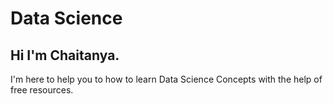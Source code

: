 # Data Science
## Hi I'm Chaitanya.
I'm here to help you to how to learn Data Science Concepts with the help of free resources.
